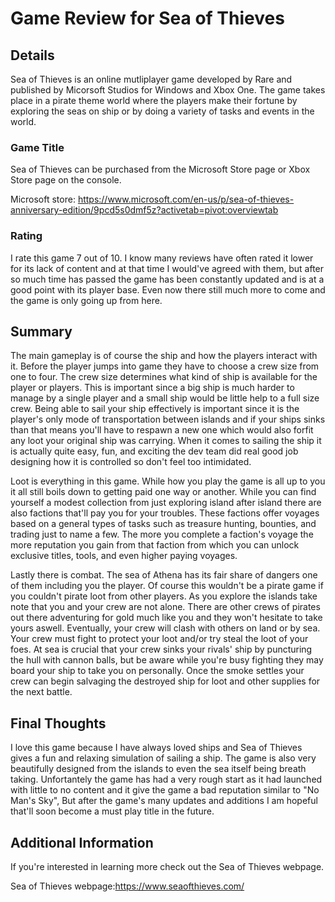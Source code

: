 # Game Review for Sea of Thieves

## Details

Sea of Thieves is an online mutliplayer game developed by Rare and published by Micorsoft Studios for Windows and Xbox One. The game 
takes place in a pirate theme world where the players make their fortune by exploring the seas on ship or by doing a variety of tasks and 
events in the world. 

### Game Title

Sea of Thieves can be purchased from the Microsoft Store page or Xbox Store page on the console.

Microsoft store: https://www.microsoft.com/en-us/p/sea-of-thieves-anniversary-edition/9pcd5s0dmf5z?activetab=pivot:overviewtab

### Rating

I rate this game 7 out of 10. I know many reviews have often rated it lower for its lack of content and at that time I would've agreed with them, but after so 
much time has passed the game has been constantly updated and is at a good point with its player base. Even now there still much more to 
come and the game is only going up from here.

## Summary

The main gameplay is of course the ship and how the players interact with it. Before the player jumps into game they have to choose a crew
size from one to four. The crew size determines what kind of ship is available for the player or players. This is important since a big 
ship is much harder to manage by a single player and a small ship would be little help to a full size crew. Being able to sail your ship
effectively is important since it is the player's only mode of transportation between islands and if your ships sinks than that means
you'll have to respawn a new one which would also forfit any loot your original ship was carrying. When it comes to sailing the ship it is
actually quite easy, fun, and exciting the dev team did real good job designing how it is controlled so don't feel too intimidated.

Loot is everything in this game. While how you play the game is all up to you it all still boils down to getting paid one way or another.
While you can find yourself a modest collection from just exploring island after island there are also factions that'll pay you for your
troubles. These factions offer voyages based on a general types of tasks such as treasure hunting, bounties, and trading just to name a few.
The more you complete a faction's voyage the more reputation you gain from that faction from which you can unlock exclusive titles, tools, and even 
higher paying voyages.

Lastly there is combat. The sea of Athena has its fair share of dangers one of them including you the player. Of course this wouldn't be
a pirate game if you couldn't pirate loot from other players. As you explore the islands take note that you and your crew are not alone.
There are other crews of pirates out there adventuring for gold much like you and they won't hesitate to take yours aswell. Eventually, 
your crew will clash with others on land or by sea. Your crew must fight to protect your loot and/or try steal the loot of your foes. At 
sea is crucial that your crew sinks your rivals' ship by puncturing the hull with cannon balls, but be aware while you're busy fighting they
may board your ship to take you on personally. Once the smoke settles your crew can begin salvaging the destroyed ship for loot and other
supplies for the next battle.

## Final Thoughts

I love this game because I have always loved ships and Sea of Thieves gives a fun and relaxing simulation of sailing a ship. The game is
also very beautifully designed from the islands to even the sea itself being breath taking. Unfortantely the game has had a very rough start
as it had launched with little to no content and it give the game a bad reputation similar to "No Man's Sky", But after the game's many updates
and additions I am hopeful that'll soon become a must play title in the future.

## Additional Information

If you're interested in learning more check out the Sea of Thieves webpage.

Sea of Thieves webpage:https://www.seaofthieves.com/
